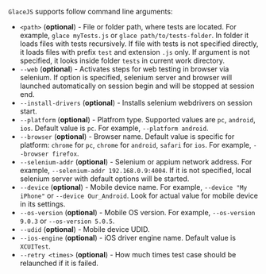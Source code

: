 `GlaceJS` supports follow command line arguments:

- `<path>` (**optional**) - File or folder path, where tests are located. For example, `glace myTests.js` or `glace path/to/tests-folder`. In folder it loads files with tests recursively. If file with tests is not specified directly, it loads files with prefix `test` and extension `.js` only. If argument is not specified, it looks inside folder `tests` in current work directory.
- `--web` (**optional**) - Activates steps for web testing in browser via selenium. If option is specified, selenium server and browser will launched automatically on session begin and will be stopped at session end.
- `--install-drivers` (**optional**) - Installs selenium webdrivers on session start.
- `--platform` (**optional**) - Platfrom type. Supported values are `pc`, `android`, `ios`. Default value is `pc`. For example, `--platform android`.
- `--browser` (**optional**) - Browser name. Default value is specific for platform: `chrome` for `pc`, `chrome` for `android`, `safari` for `ios`. For example, `--browser firefox`.
- `--selenium-addr` (**optional**) - Selenium or appium network address. For example, `--selenium-addr 192.168.0.9:4004`. If it is not specified, local selenium server with default options will be started.
- `--device` (**optional**) - Mobile device name. For example, `--device "My iPhone"` or `--device Our_Android`. Look for actual value for mobile device in its settings.
- `--os-version` (**optional**) - Mobile OS version. For example, `--os-version 9.0.3` or `--os-version 5.0.5`.
- `--udid` (**optional**) - Mobile device UDID.
- `--ios-engine` (**optional**) - iOS driver engine name. Default value is `XCUITest`.
- `--retry <times>` (**optional**) - How much times test case should be relaunched if it is failed.
